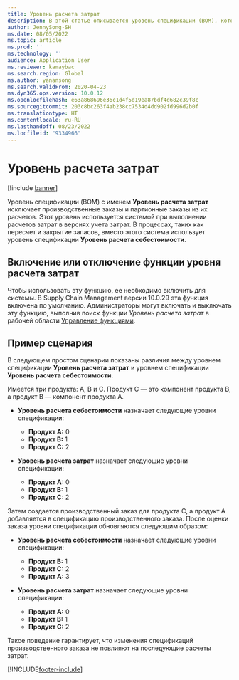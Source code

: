 ```yaml
---
title: Уровень расчета затрат
description: В этой статье описывается уровень спецификации (BOM), который называется уровнем расчета затрат. Этот уровень спецификации исключает производственные и партионные заказы из их расчетов.
author: JennySong-SH
ms.date: 08/05/2022
ms.topic: article
ms.prod: ''
ms.technology: ''
audience: Application User
ms.reviewer: kamaybac
ms.search.region: Global
ms.author: yanansong
ms.search.validFrom: 2020-04-23
ms.dyn365.ops.version: 10.0.12
ms.openlocfilehash: e63a868696e36c1d4f5d19ea87bdf4d682c39f8c
ms.sourcegitcommit: 203c8bc263f4ab238cc7534d4dd902fd996d2b0f
ms.translationtype: HT
ms.contentlocale: ru-RU
ms.lasthandoff: 08/23/2022
ms.locfileid: "9334966"
---
```

# <a name="cost-calculation-level"></a>Уровень расчета затрат

[!include [banner](../includes/banner.md)]

Уровень спецификации (BOM) с именем **Уровень расчета затрат** исключает производственные заказы и партионные заказы из их расчетов. Этот уровень используется системой при выполнении расчетов затрат в версиях учета затрат. В процессах, таких как пересчет и закрытие запасов, вместо этого система использует уровень спецификации **Уровень расчета себестоимости**.

## <a name="turn-the-cost-calculation-level-feature-on-or-off"></a>Включение или отключение функции уровня расчета затрат

Чтобы использовать эту функцию, ее необходимо включить для системы. В Supply Chain Management версии 10.0.29 эта функция включена по умолчанию. Администраторы могут включать и выключать эту функцию, выполнив поиск функции *Уровень расчета затрат* в рабочей области [Управление функциями](../../fin-ops-core/fin-ops/get-started/feature-management/feature-management-overview.md).

## <a name="example-scenario"></a>Пример сценария

В следующем простом сценарии показаны различия между уровнем спецификации **Уровень расчета затрат** и уровнем спецификации **Уровень расчета себестоимости**.

Имеется три продукта: A, B и C. Продукт C — это компонент продукта B, а продукт B — компонент продукта A.

- **Уровень расчета себестоимости** назначает следующие уровни спецификации:

    - **Продукт A:** 0
    - **Продукт B:** 1
    - **Продукт C:** 2

- **Уровень расчета затрат** назначает следующие уровни спецификации:

    - **Продукт A:** 0
    - **Продукт B:** 1
    - **Продукт C:** 2

Затем создается производственный заказ для продукта C, а продукт А добавляется в спецификацию производственного заказа. После оценки заказа уровни спецификации обновляются следующим образом:

- **Уровень расчета себестоимости** назначает следующие уровни спецификации:

    - **Продукт B:** 1
    - **Продукт C:** 2
    - **Продукт A:** 3

- **Уровень расчета затрат** назначает следующие уровни спецификации:

    - **Продукт A:** 0
    - **Продукт B:** 1
    - **Продукт C:** 2

Такое поведение гарантирует, что изменения спецификаций производственного заказа не повлияют на последующие расчеты затрат.


[!INCLUDE[footer-include](../../includes/footer-banner.md)]